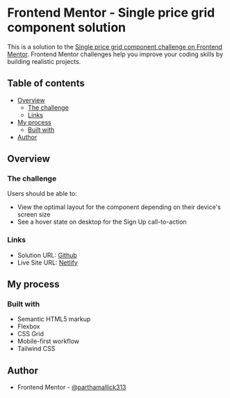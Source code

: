 # Frontend Mentor - Single price grid component solution

This is a solution to the [Single price grid component challenge on Frontend Mentor](https://www.frontendmentor.io/challenges/single-price-grid-component-5ce41129d0ff452fec5abbbc). Frontend Mentor challenges help you improve your coding skills by building realistic projects.

## Table of contents

- [Overview](#overview)
  - [The challenge](#the-challenge)
  - [Links](#links)
- [My process](#my-process)
  - [Built with](#built-with)
- [Author](#author)

## Overview

### The challenge

Users should be able to:

- View the optimal layout for the component depending on their device's screen size
- See a hover state on desktop for the Sign Up call-to-action

### Links

- Solution URL: [Github](https://github.com/parthamallick313/single-price-grid-component)
- Live Site URL: [Netlify](https://single-price-grid-fmio.netlify.app)

## My process

### Built with

- Semantic HTML5 markup
- Flexbox
- CSS Grid
- Mobile-first workflow
- Tailwind CSS

## Author

- Frontend Mentor - [@parthamallick313](https://www.frontendmentor.io/profile/parthamallick313)
